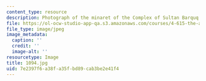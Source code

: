 ```yaml
---
content_type: resource
description: Photograph of the minaret of the Complex of Sultan Barquq.
file: https://ol-ocw-studio-app-qa.s3.amazonaws.com/courses/4-615-the-architecture-of-cairo-spring-2002/7e2397f6a38fa35fbd89cab3be2e41f4_1094.jpg
file_type: image/jpeg
image_metadata:
  caption: ''
  credit: ''
  image-alt: ''
resourcetype: Image
title: 1094.jpg
uid: 7e2397f6-a38f-a35f-bd89-cab3be2e41f4
---
```

